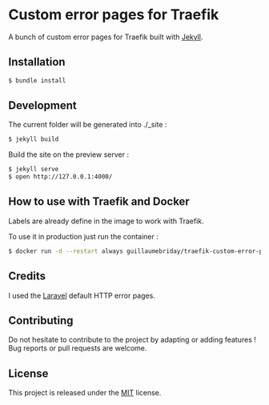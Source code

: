 # Custom error pages for Traefik

A bunch of custom error pages for Traefik built with [Jekyll](https://jekyllrb.com/).

## Installation

```bash
$ bundle install
```

## Development

The current folder will be generated into ./_site :
```bash
$ jekyll build
```

Build the site on the preview server :
```bash
$ jekyll serve
$ open http://127.0.0.1:4000/
```

## How to use with Traefik and Docker

Labels are already define in the image to work with Traefik.

To use it in production just run the container :

```bash
$ docker run -d --restart always guillaumebriday/traefik-custom-error-pages
```

## Credits

I used the [Laravel](https://laravel.com/) default HTTP error pages.

## Contributing

Do not hesitate to contribute to the project by adapting or adding features ! Bug reports or pull requests are welcome.

## License

This project is released under the [MIT](http://opensource.org/licenses/MIT) license.
